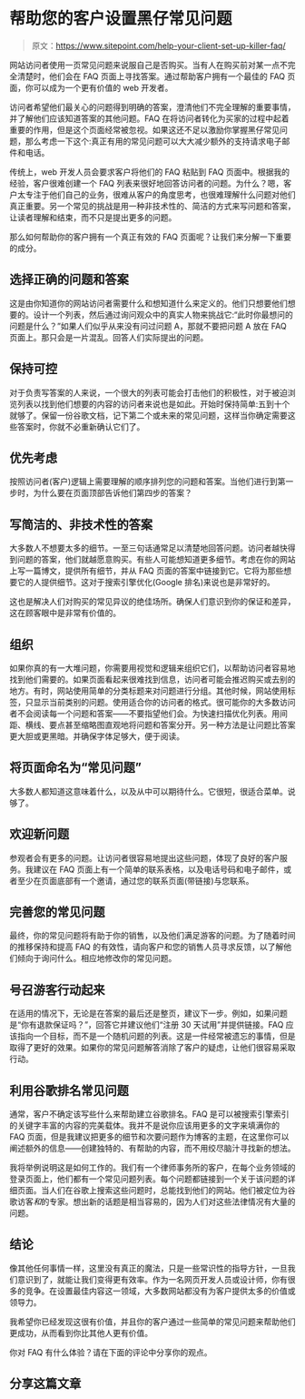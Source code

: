 # 帮助您的客户设置黑仔常见问题

> 原文：<https://www.sitepoint.com/help-your-client-set-up-killer-faq/>

网站访问者使用一页常见问题来说服自己是否购买。当有人在购买前对某一点不完全清楚时，他们会在 FAQ 页面上寻找答案。通过帮助客户拥有一个最佳的 FAQ 页面，你可以成为一个更有价值的 web 开发者。

访问者希望他们最关心的问题得到明确的答案，澄清他们不完全理解的重要事情，并了解他们应该知道答案的其他问题。FAQ 在将访问者转化为买家的过程中起着重要的作用，但是这个页面经常被忽视。如果这还不足以激励你掌握黑仔常见问题，那么考虑一下这个:真正有用的常见问题可以大大减少额外的支持请求电子邮件和电话。

传统上，web 开发人员会要求客户将他们的 FAQ 粘贴到 FAQ 页面中。根据我的经验，客户很难创建一个 FAQ 列表来很好地回答访问者的问题。为什么？嗯，客户太专注于他们自己的业务，很难从客户的角度思考，也很难理解什么问题对他们真正重要。另一个常见的挑战是用一种非技术性的、简洁的方式来写问题和答案，让读者理解和结束，而不只是提出更多的问题。

那么如何帮助你的客户拥有一个真正有效的 FAQ 页面呢？让我们来分解一下重要的成分。

## 选择正确的问题和答案

这是由你知道你的网站访问者需要什么和想知道什么来定义的。他们只想要他们想要的。设计一个列表，然后通过询问观众中的真实人物来挑战它:“此时你最想问的问题是什么？”如果人们似乎从来没有问过问题 A，那就不要把问题 A 放在 FAQ 页面上。那只会是一片混乱。回答人们实际提出的问题。

## 保持可控

对于负责写答案的人来说，一个很大的列表可能会打击他们的积极性，对于被迫浏览列表以找到他们想要的内容的访问者来说也是如此。开始时保持简单:五到十个就够了。保留一份谷歌文档，记下第二个或未来的常见问题，这样当你确定需要这些答案时，你就不必重新确认它们了。

## 优先考虑

按照访问者(客户)逻辑上需要理解的顺序排列您的问题和答案。当他们进行到第一步时，为什么要在页面顶部告诉他们第四步的答案？

## 写简洁的、非技术性的答案

大多数人不想要太多的细节。一至三句话通常足以清楚地回答问题。访问者越快得到问题的答案，他们就越愿意购买。有些人可能想知道更多细节。考虑在你的网站上写一篇博文，提供所有细节，并从 FAQ 页面的答案中链接到它。它将为那些想要它的人提供细节。这对于搜索引擎优化(Google 排名)来说也是非常好的。

这也是解决人们对购买的常见异议的绝佳场所。确保人们意识到你的保证和差异，这在顾客眼中是非常有价值的。

## 组织

如果你真的有一大堆问题，你需要用视觉和逻辑来组织它们，以帮助访问者容易地找到他们需要的。如果页面看起来很难找到信息，访问者可能会推迟购买或去别的地方。有时，网站使用简单的分类标题来对问题进行分组。其他时候，网站使用标签，只显示当前类别的问题。使用适合你的访问者的格式。很可能你的大多数访问者不会阅读每一个问题和答案——不要指望他们会。为快速扫描优化列表。用间距、横线、要点甚至缩略图直观地将问题和答案分开。另一种方法是让问题比答案更大胆或更黑暗。并确保字体足够大，便于阅读。

## 将页面命名为“常见问题”

大多数人都知道这意味着什么，以及从中可以期待什么。它很短，很适合菜单。说够了。

## 欢迎新问题

参观者会有更多的问题。让访问者很容易地提出这些问题，体现了良好的客户服务。我建议在 FAQ 页面上有一个简单的联系表格，以及电话号码和电子邮件，或者至少在页面底部有一个邀请，通过您的联系页面(带链接)与您联系。

## 完善您的常见问题

最终，你的常见问题将有助于你的销售，以及他们满足游客的问题。为了随着时间的推移保持和提高 FAQ 的有效性，请向客户和您的销售人员寻求反馈，以了解他们倾向于询问什么。相应地修改你的常见问题。

## 号召游客行动起来

在适用的情况下，无论是在答案的最后还是整页，建议下一步。例如，如果问题是“你有退款保证吗？”，回答它并建议他们“注册 30 天试用”并提供链接。FAQ 应该指向一个目标，而不是一个随机问题的列表。这是一件经常被遗忘的事情，但是取得了更好的效果。如果你的常见问题解答消除了客户的疑虑，让他们很容易采取行动。

## 利用谷歌排名常见问题

通常，客户不确定该写些什么来帮助建立谷歌排名。FAQ 是可以被搜索引擎索引的关键字丰富的内容的完美载体。我并不是说你应该用更多的文字来填满你的 FAQ 页面，但是我建议把更多的细节和次要问题作为博客的主题，在这里你可以阐述额外的信息——创建独特的、有帮助的内容，而不用绞尽脑汁寻找新的想法。

我将举例说明这是如何工作的。我们有一个律师事务所的客户，在每个业务领域的登录页面上，他们都有一个常见问题列表。每个问题都链接到一个关于该问题的详细页面。当人们在谷歌上搜索这些问题时，总能找到他们的网站。他们被定位为谷歌访客*和*的专家。想出新的话题是相当容易的，因为人们对这些法律情况有大量的问题。

## 结论

像其他任何事情一样，这里没有真正的魔法，只是一些常识性的指导方针，一旦我们意识到了，就能让我们变得更有效率。作为一名网页开发人员或设计师，你有很多的竞争。在设置最佳内容这一领域，大多数网站都没有为客户提供太多的价值或领导力。

我希望你已经发现这很有价值，并且你的客户通过一些简单的常见问题来帮助他们更成功，从而看到你比其他人更有价值。

你对 FAQ 有什么体验？请在下面的评论中分享你的观点。

## 分享这篇文章